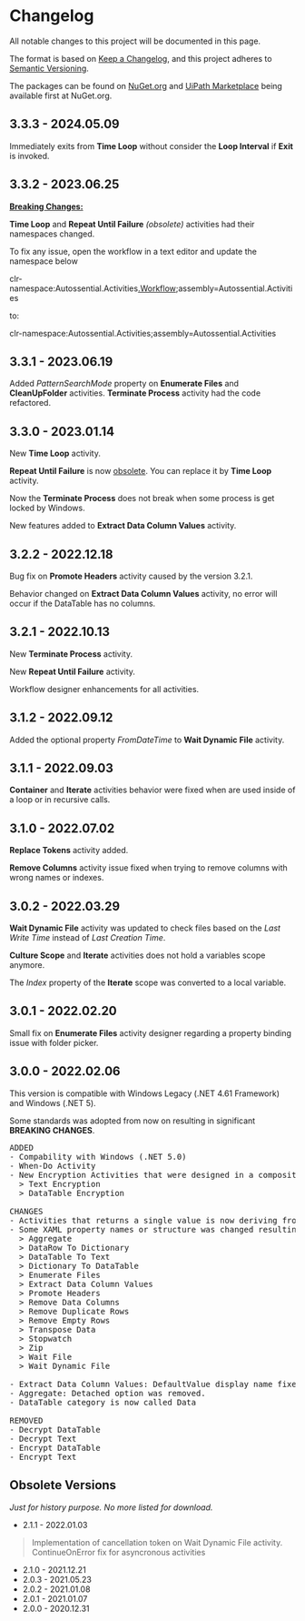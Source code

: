 # Changelog
All notable changes to this project will be documented in this page.

The format is based on [Keep a Changelog](https://keepachangelog.com/en/1.0.0/),
and this project adheres to [Semantic Versioning](https://semver.org/spec/v2.0.0.html).

The packages can be found on [NuGet.org](https://nuget.org/) and [UiPath Marketplace](https://marketplace.uipath.com/) being available first at NuGet.org.

## 3.3.3 - 2024.05.09

Immediately exits from **Time Loop** without consider the **Loop Interval** if **Exit** is invoked.


## 3.3.2 - 2023.06.25

**<u>Breaking Changes:</u>**

**Time Loop** and **Repeat Until Failure** *(obsolete)* activities had their namespaces changed.

To fix any issue, open the workflow in a text editor and update the namespace below

clr-namespace:Autossential.Activities<u>.Workflow</u>;assembly=Autossential.Activities

to:

clr-namespace:Autossential.Activities;assembly=Autossential.Activities

## 3.3.1 - 2023.06.19

Added *PatternSearchMode* property on **Enumerate Files** and **CleanUpFolder** activities. 
**Terminate Process** activity had the code refactored.

## 3.3.0 - 2023.01.14

New **Time Loop** activity.

**Repeat Until Failure** is now <u>obsolete</u>. You can replace it by **Time Loop** activity.

Now the **Terminate Process** does not break when some process is get locked by Windows.

New features added to **Extract Data Column Values** activity.

## 3.2.2 - 2022.12.18

Bug fix on **Promote Headers** activity caused by the version 3.2.1.

Behavior changed on **Extract Data Column Values** activity, no error will occur if the DataTable has no columns.

## 3.2.1 - 2022.10.13

New **Terminate Process** activity.

New **Repeat Until Failure** activity.

Workflow designer enhancements for all activities.

## 3.1.2 - 2022.09.12

Added the optional property *FromDateTime* to **Wait Dynamic File** activity.

## 3.1.1 - 2022.09.03

**Container** and **Iterate** activities behavior were fixed when are used inside of a loop or in recursive calls.

## 3.1.0 - 2022.07.02

**Replace Tokens** activity added.

**Remove Columns** activity issue fixed when trying to remove columns with wrong names or indexes.

## 3.0.2 - 2022.03.29

**Wait Dynamic File** activity was updated to check files based on the *Last Write Time* instead of *Last Creation Time*.

**Culture Scope** and **Iterate** activities does not hold a variables scope anymore.

The *Index* property of the **Iterate** scope was converted to a local variable.


## 3.0.1 - 2022.02.20

Small fix on **Enumerate Files** activity designer regarding a property binding issue with folder picker.

## 3.0.0 - 2022.02.06

This version is compatible with Windows Legacy (.NET 4.61 Framework) and Windows (.NET 5).

Some standards was adopted from now on resulting in significant **BREAKING CHANGES**.

<pre class="changelog">
ADDED
- Compability with Windows (.NET 5.0)
- When-Do Activity
- New Encryption Activities that were designed in a composition way.
  > Text Encryption
  > DataTable Encryption

CHANGES
- Activities that returns a single value is now deriving from CodeActivity&lt;T>.
- Some XAML property names or structure was changed resulting in a BREAKING CHANGES for the below activities:
  > Aggregate
  > DataRow To Dictionary
  > DataTable To Text
  > Dictionary To DataTable
  > Enumerate Files
  > Extract Data Column Values
  > Promote Headers
  > Remove Data Columns
  > Remove Duplicate Rows
  > Remove Empty Rows
  > Transpose Data
  > Stopwatch
  > Zip
  > Wait File
  > Wait Dynamic File

- Extract Data Column Values: DefaultValue display name fixed.
- Aggregate: Detached option was removed.
- DataTable category is now called Data

REMOVED
- Decrypt DataTable
- Decrypt Text
- Encrypt DataTable
- Encrypt Text
</pre>


## Obsolete Versions

<i>Just for history purpose. No more listed for download.</i>

- 2.1.1 - 2022.01.03
> Implementation of cancellation token on Wait Dynamic File activity.<br>
> ContinueOnError fix for asyncronous activities
- 2.1.0 - 2021.12.21
- 2.0.3 - 2021.05.23
- 2.0.2 - 2021.01.08
- 2.0.1 - 2021.01.07
- 2.0.0 - 2020.12.31